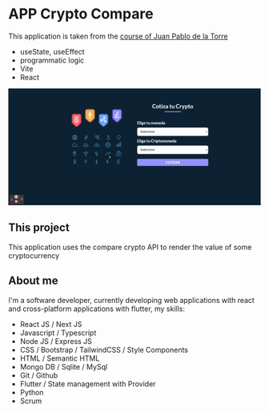 # APP Crypto Compare

This application is taken from the [course of Juan Pablo de la Torre](https://www.udemy.com/course/react-de-principiante-a-experto-creando-mas-de-10-aplicaciones/learn/)

- useState, useEffect
- programmatic logic
- Vite
- React

![image](https://github.com/JeanBayer/resources-github/blob/main/react-proyects-gif/Cryptomonedas_Cotizador.gif)

## This project

This application uses the compare crypto API to render the value of some cryptocurrency

## About me

I'm a software developer, currently developing web applications with react and cross-platform applications with flutter, my skills:

- React JS / Next JS
- Javascript / Typescript
- Node JS / Express JS
- CSS / Bootstrap / TailwindCSS / Style Components
- HTML / Semantic HTML
- Mongo DB / Sqlite / MySql
- Git / Github
- Flutter / State management with Provider
- Python
- Scrum
